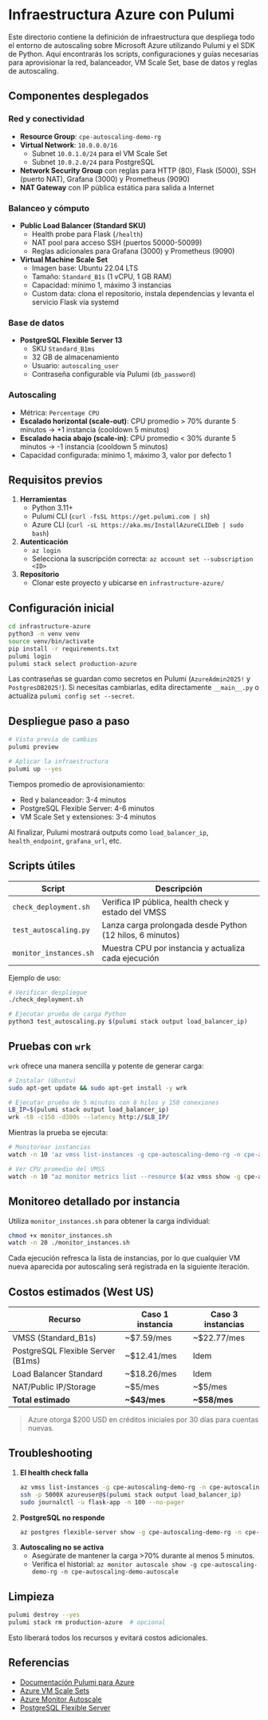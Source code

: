 # Infraestructura Azure con Pulumi

Este directorio contiene la definición de infraestructura que despliega todo el entorno de autoscaling sobre Microsoft Azure utilizando Pulumi y el SDK de Python. Aquí encontrarás los scripts, configuraciones y guías necesarias para aprovisionar la red, balanceador, VM Scale Set, base de datos y reglas de autoscaling.

## Componentes desplegados

### Red y conectividad
- **Resource Group**: `cpe-autoscaling-demo-rg`
- **Virtual Network**: `10.0.0.0/16`
  - Subnet `10.0.1.0/24` para el VM Scale Set
  - Subnet `10.0.2.0/24` para PostgreSQL
- **Network Security Group** con reglas para HTTP (80), Flask (5000), SSH (puerto NAT), Grafana (3000) y Prometheus (9090)
- **NAT Gateway** con IP pública estática para salida a Internet

### Balanceo y cómputo
- **Public Load Balancer (Standard SKU)**
  - Health probe para Flask (`/health`)
  - NAT pool para acceso SSH (puertos 50000-50099)
  - Reglas adicionales para Grafana (3000) y Prometheus (9090)
- **Virtual Machine Scale Set**
  - Imagen base: Ubuntu 22.04 LTS
  - Tamaño: `Standard_B1s` (1 vCPU, 1 GB RAM)
  - Capacidad: mínimo 1, máximo 3 instancias
  - Custom data: clona el repositorio, instala dependencias y levanta el servicio Flask vía systemd

### Base de datos
- **PostgreSQL Flexible Server 13**
  - SKU `Standard_B1ms`
  - 32 GB de almacenamiento
  - Usuario: `autoscaling_user`
  - Contraseña configurable vía Pulumi (`db_password`)

### Autoscaling
- Métrica: `Percentage CPU`
- **Escalado horizontal (scale-out)**: CPU promedio > 70% durante 5 minutos → +1 instancia (cooldown 5 minutos)
- **Escalado hacia abajo (scale-in)**: CPU promedio < 30% durante 5 minutos → -1 instancia (cooldown 5 minutos)
- Capacidad configurada: mínimo 1, máximo 3, valor por defecto 1

## Requisitos previos

1. **Herramientas**
   - Python 3.11+
   - Pulumi CLI (`curl -fsSL https://get.pulumi.com | sh`)
   - Azure CLI (`curl -sL https://aka.ms/InstallAzureCLIDeb | sudo bash`)
2. **Autenticación**
   - `az login`
   - Selecciona la suscripción correcta: `az account set --subscription <ID>`
3. **Repositorio**
   - Clonar este proyecto y ubicarse en `infrastructure-azure/`

## Configuración inicial

```bash
cd infrastructure-azure
python3 -m venv venv
source venv/bin/activate
pip install -r requirements.txt
pulumi login
pulumi stack select production-azure
```

Las contraseñas se guardan como secretos en Pulumi (`AzureAdmin2025!` y `PostgresDB2025!`). Si necesitas cambiarlas, edita directamente `__main__.py` o actualiza `pulumi config set --secret`.

## Despliegue paso a paso

```bash
# Vista previa de cambios
pulumi preview

# Aplicar la infraestructura
pulumi up --yes
```

Tiempos promedio de aprovisionamiento:
- Red y balanceador: 3-4 minutos
- PostgreSQL Flexible Server: 4-6 minutos
- VM Scale Set y extensiones: 3-4 minutos

Al finalizar, Pulumi mostrará outputs como `load_balancer_ip`, `health_endpoint`, `grafana_url`, etc.

## Scripts útiles

| Script | Descripción |
|--------|-------------|
| `check_deployment.sh` | Verifica IP pública, health check y estado del VMSS |
| `test_autoscaling.py` | Lanza carga prolongada desde Python (12 hilos, 6 minutos) |
| `monitor_instances.sh` | Muestra CPU por instancia y actualiza cada ejecución |

Ejemplo de uso:

```bash
# Verificar despliegue
./check_deployment.sh

# Ejecutar prueba de carga Python
python3 test_autoscaling.py $(pulumi stack output load_balancer_ip)
```

## Pruebas con `wrk`

`wrk` ofrece una manera sencilla y potente de generar carga:

```bash
# Instalar (Ubuntu)
sudo apt-get update && sudo apt-get install -y wrk

# Ejecutar prueba de 5 minutos con 8 hilos y 150 conexiones
LB_IP=$(pulumi stack output load_balancer_ip)
wrk -t8 -c150 -d300s --latency http://$LB_IP/
```

Mientras la prueba se ejecuta:

```bash
# Monitorear instancias
watch -n 10 'az vmss list-instances -g cpe-autoscaling-demo-rg -n cpe-autoscaling-demo-vmss -o table'

# Ver CPU promedio del VMSS
watch -n 10 "az monitor metrics list --resource $(az vmss show -g cpe-autoscaling-demo-rg -n cpe-autoscaling-demo-vmss --query id -o tsv) --metric 'Percentage CPU' --interval PT1M --query 'value[0].timeseries[0].data[-3:].{Hora:timeStamp,CPU:average}' -o table"
```

## Monitoreo detallado por instancia

Utiliza `monitor_instances.sh` para obtener la carga individual:

```bash
chmod +x monitor_instances.sh
watch -n 20 ./monitor_instances.sh
```

Cada ejecución refresca la lista de instancias, por lo que cualquier VM nueva aparecida por autoscaling será registrada en la siguiente iteración.

## Costos estimados (West US)

| Recurso | Caso 1 instancia | Caso 3 instancias |
|---------|------------------|-------------------|
| VMSS (Standard_B1s) | ~$7.59/mes | ~$22.77/mes |
| PostgreSQL Flexible Server (B1ms) | ~$12.41/mes | Idem |
| Load Balancer Standard | ~$18.26/mes | Idem |
| NAT/Public IP/Storage | ~$5/mes | ~$5/mes |
| **Total estimado** | **~$43/mes** | **~$58/mes** |

> Azure otorga $200 USD en créditos iniciales por 30 días para cuentas nuevas.

## Troubleshooting

1. **El health check falla**
   ```bash
   az vmss list-instances -g cpe-autoscaling-demo-rg -n cpe-autoscaling-demo-vmss -o table
   ssh -p 5000X azureuser@$(pulumi stack output load_balancer_ip)
   sudo journalctl -u flask-app -n 100 --no-pager
   ```
2. **PostgreSQL no responde**
   ```bash
   az postgres flexible-server show -g cpe-autoscaling-demo-rg -n cpe-autoscaling-demo-postgres --query state
   ```
3. **Autoscaling no se activa**
   - Asegúrate de mantener la carga >70% durante al menos 5 minutos.
   - Verifica el historial: `az monitor autoscale show -g cpe-autoscaling-demo-rg -n cpe-autoscaling-demo-autoscale`

## Limpieza

```bash
pulumi destroy --yes
pulumi stack rm production-azure  # opcional
```

Esto liberará todos los recursos y evitará costos adicionales.

## Referencias

- [Documentación Pulumi para Azure](https://www.pulumi.com/registry/packages/azure-native/)
- [Azure VM Scale Sets](https://learn.microsoft.com/azure/virtual-machine-scale-sets/)
- [Azure Monitor Autoscale](https://learn.microsoft.com/azure/azure-monitor/autoscale/autoscale-overview)
- [PostgreSQL Flexible Server](https://learn.microsoft.com/azure/postgresql/flexible-server/)
